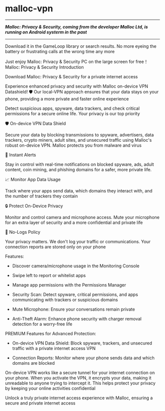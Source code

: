 # malloc-vpn

___

***Malloc: Privacy & Security, coming from the developer Malloc Ltd, is running on Android systerm in the past***

___

Download it in the GameLoop library or search results. No more eyeing the battery or frustrating calls at the wrong time any more

Just enjoy Malloc: Privacy & Security PC on the large screen for free！Malloc: Privacy & Security Introduction

Download Malloc: Privacy & Security for a private internet access

Experience enhanced privacy and security with Malloc on-device VPN Datashield! 🛡️ Our local-VPN approach ensures that your data stays on your phone, providing a more private and faster online experience

Detect suspicious apps, spyware, data trackers, and check critical permissions for a secure online life. Your privacy is our top priority

🛡 On-device VPN Data Shield

Secure your data by blocking transmissions to spyware, advertisers, data trackers, crypto miners, adult sites, and unsecured traffic using Malloc's robust on-device VPN. Malloc protects you from malware and virus

🚨 Instant Alerts

Stay in control with real-time notifications on blocked spyware, ads, adult content, coin mining, and phishing domains for a safer, more private life.

📈 Monitor App Data Usage

Track where your apps send data, which domains they interact with, and the number of trackers they contain

🔒 Protect On-Device Privacy

Monitor and control camera and microphone access. Mute your microphone for an extra layer of security and a more confidential and private life

🚫 No-Logs Policy

Your privacy matters. We don't log your traffic or communications. Your connection reports are stored only on your phone

Features:

+  Discover camera/microphone usage in the Monitoring Console

+  Swipe left to report or whitelist apps

+  Manage app permissions with the Permissions Manager

+  Security Scan: Detect spyware, critical permissions, and apps communicating with trackers or suspicious domains

+  Mute Microphone: Ensure your conversations remain private

+  Anti-Theft Alarm: Enhance phone security with charger removal detection for a worry-free life

PREMIUM Features for Advanced Protection:

+  On-device VPN Data Shield: Block spyware, trackers, and unsecured traffic with a private internet access VPN

+  Connection Reports: Monitor where your phone sends data and which domains are blocked

On-device VPN works like a secure tunnel for your internet connection on your phone. When you activate the VPN, it encrypts your data, making it unreadable to anyone trying to intercept it. This helps protect your privacy by keeping your online activities confidential

Unlock a truly private internet access experience with Malloc, ensuring a secure and private internet access

